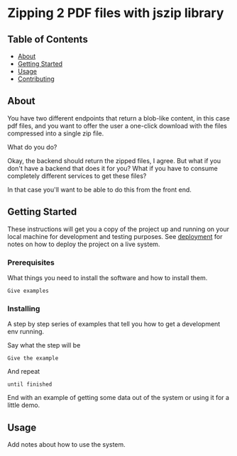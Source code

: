 # Zipping 2 PDF files with jszip library

## Table of Contents

- [About](#about)
- [Getting Started](#getting_started)
- [Usage](#usage)
- [Contributing](../CONTRIBUTING.md)

## About <a name = "about"></a>

You have two different endpoints that return a blob-like content, in this case pdf files, and you want to offer the user a one-click download with the files compressed into a single zip file.

What do you do?

Okay, the backend should return the zipped files, I agree. But what if you don't have a backend that does it for you? What if you have to consume completely different services to get these files?

In that case you'll want to be able to do this from the front end.

## Getting Started <a name = "getting_started"></a>

These instructions will get you a copy of the project up and running on your local machine for development and testing purposes. See [deployment](#deployment) for notes on how to deploy the project on a live system.

### Prerequisites

What things you need to install the software and how to install them.

```
Give examples
```

### Installing

A step by step series of examples that tell you how to get a development env running.

Say what the step will be

```
Give the example
```

And repeat

```
until finished
```

End with an example of getting some data out of the system or using it for a little demo.

## Usage <a name = "usage"></a>

Add notes about how to use the system.
